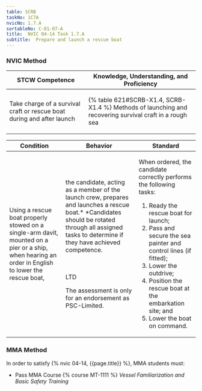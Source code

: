 ```yaml
---
table: SCRB
taskNo: 1C7A
nvicNo: 1.7.A 
sortableNo: C-01-07-A
title:  NVIC 04-14 Task 1.7.A
subtitle:  Prepare and launch a rescue boat
---
```






### NVIC Method

<a style="display:none;" onclick="togglevisibility('nvic_methods')" >Show NVIC method.</a>

<div id='nvic_methods' class='show'>

<table>
<thead>
<tr>
<th class='forty'> STCW Competence </th>
<th class='sixty'> Knowledge, Understanding, and Proficiency </th>
</tr>
</thead>

<tbody>
<tr><td markdown='1'>

Take charge of a survival craft or rescue boat during and after launch

</td><td markdown='1'>

{% table 621#SCRB-X1.4, SCRB-X1.4 %} Methods of launching and recovering survival craft in a rough sea

</td></tr>


</tbody>
</table>


<table>
<thead>
<tr><th class='twenty'>  Condition </th><th class='twenty'> Behavior </th><th  class='sixty'>Standard </th></tr>
</thead>
<tbody >



<tr><td markdown='1'>

Using a rescue boat properly stowed on a single-arm davit, mounted on a pier or a ship, when hearing an order in English to lower the rescue boat,

</td><td markdown='1'>

the candidate, acting as a member of the launch crew, prepares and launches a rescue boat.* *Candidates should be rotated through all assigned tasks to determine if they have achieved competence.

<br>

<div class="tooltip" markdown='1'>

LTD

The assessment is only for an endorsement as PSC-Limited.

</div>


</td><td markdown='1'>

When ordered, the candidate correctly performs the following tasks:

1. Ready the rescue boat for launch;
2. Pass and secure the sea painter and control lines (if fitted);
3. Lower the outdrive;
4. Position the rescue boat at the embarkation site; and 
5. Lower the boat on command. 

</td></tr>
</tbody>
</table>
</div>


### MMA Method

In order to satisfy  {% nvic 04-14, {{page.title}}  %}, MMA students must:

* Pass MMA Course {% course MT-1111 %}  *Vessel Familiarization and Basic Safety Training*